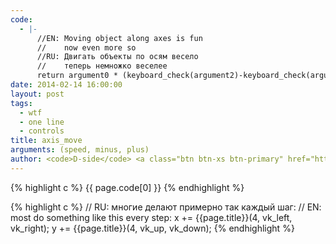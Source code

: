 ```yaml
--- 
code: 
  - |-
      //EN: Moving object along axes is fun
      //    now even more so
      //RU: Двигать объекты по осям весело
      //    теперь немножко веселее
      return argument0 * (keyboard_check(argument2)-keyboard_check(argument1));
date: 2014-02-14 16:00:00
layout: post
tags: 
  - wtf
  - one line
  - controls
title: axis_move
arguments: (speed, minus, plus)
author: <code>D-side</code> <a class="btn btn-xs btn-primary" href="https://vk.com/d.side"><i class="icon-vk"></i></a><a class="btn btn-xs btn-info" href="http://dside.ru"><i class="icon-globe"></i></a><a class="btn btn-xs btn-danger" href="http://blog.dside.ru"><i class="icon-edit"></i></a>
---
```


{% highlight c %}
{{ page.code[0] }}
{% endhighlight %}

{% highlight c %}
// RU: многие делают примерно так каждый шаг:
// EN: most do something like this every step:
x += {{page.title}}(4, vk_left, vk_right);
y += {{page.title}}(4, vk_up, vk_down);
{% endhighlight %}

